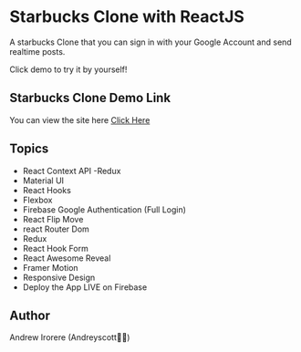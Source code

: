 # Starbucks Clone with ReactJS

A starbucks Clone that you can sign in with your Google Account and send realtime posts.

Click demo to try it by yourself!

## Starbucks Clone Demo Link

You can view the site here
[Click Here](https://starbucks-d0a9b.web.app)

## Topics

- React Context API -Redux
- Material UI
- React Hooks
- Flexbox
- Firebase Google Authentication (Full Login)
- React Flip Move
- react Router Dom
- Redux
- React Hook Form
- React Awesome Reveal
- Framer Motion
- Responsive Design
- Deploy the App LIVE on Firebase

## Author

Andrew Irorere (Andreyscott👩‍💻)
